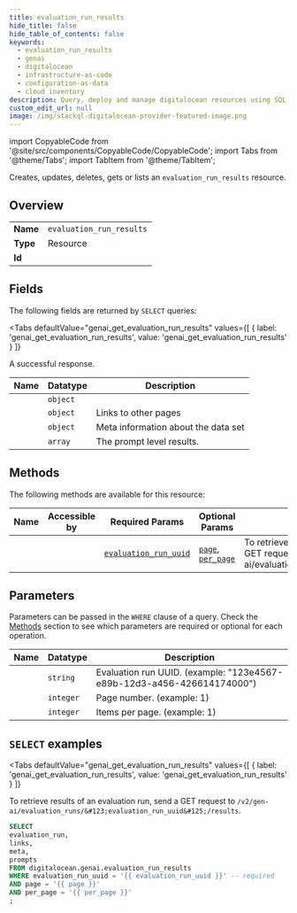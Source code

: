 ```yaml
--- 
title: evaluation_run_results
hide_title: false
hide_table_of_contents: false
keywords:
  - evaluation_run_results
  - genai
  - digitalocean
  - infrastructure-as-code
  - configuration-as-data
  - cloud inventory
description: Query, deploy and manage digitalocean resources using SQL
custom_edit_url: null
image: /img/stackql-digitalocean-provider-featured-image.png
---
```


import CopyableCode from '@site/src/components/CopyableCode/CopyableCode';
import Tabs from '@theme/Tabs';
import TabItem from '@theme/TabItem';

Creates, updates, deletes, gets or lists an <code>evaluation_run_results</code> resource.

## Overview
<table><tbody>
<tr><td><b>Name</b></td><td><code>evaluation_run_results</code></td></tr>
<tr><td><b>Type</b></td><td>Resource</td></tr>
<tr><td><b>Id</b></td><td><CopyableCode code="digitalocean.genai.evaluation_run_results" /></td></tr>
</tbody></table>

## Fields

The following fields are returned by `SELECT` queries:

<Tabs
    defaultValue="genai_get_evaluation_run_results"
    values={[
        { label: 'genai_get_evaluation_run_results', value: 'genai_get_evaluation_run_results' }
    ]}
>
<TabItem value="genai_get_evaluation_run_results">

A successful response.

<table>
<thead>
    <tr>
    <th>Name</th>
    <th>Datatype</th>
    <th>Description</th>
    </tr>
</thead>
<tbody>
<tr>
    <td><CopyableCode code="evaluation_run" /></td>
    <td><code>object</code></td>
    <td></td>
</tr>
<tr>
    <td><CopyableCode code="links" /></td>
    <td><code>object</code></td>
    <td>Links to other pages</td>
</tr>
<tr>
    <td><CopyableCode code="meta" /></td>
    <td><code>object</code></td>
    <td>Meta information about the data set</td>
</tr>
<tr>
    <td><CopyableCode code="prompts" /></td>
    <td><code>array</code></td>
    <td>The prompt level results.</td>
</tr>
</tbody>
</table>
</TabItem>
</Tabs>

## Methods

The following methods are available for this resource:

<table>
<thead>
    <tr>
    <th>Name</th>
    <th>Accessible by</th>
    <th>Required Params</th>
    <th>Optional Params</th>
    <th>Description</th>
    </tr>
</thead>
<tbody>
<tr>
    <td><a href="#genai_get_evaluation_run_results"><CopyableCode code="genai_get_evaluation_run_results" /></a></td>
    <td><CopyableCode code="select" /></td>
    <td><a href="#parameter-evaluation_run_uuid"><code>evaluation_run_uuid</code></a></td>
    <td><a href="#parameter-page"><code>page</code></a>, <a href="#parameter-per_page"><code>per_page</code></a></td>
    <td>To retrieve results of an evaluation run, send a GET request to `/v2/gen-ai/evaluation_runs/&#123;evaluation_run_uuid&#125;/results`.</td>
</tr>
</tbody>
</table>

## Parameters

Parameters can be passed in the `WHERE` clause of a query. Check the [Methods](#methods) section to see which parameters are required or optional for each operation.

<table>
<thead>
    <tr>
    <th>Name</th>
    <th>Datatype</th>
    <th>Description</th>
    </tr>
</thead>
<tbody>
<tr id="parameter-evaluation_run_uuid">
    <td><CopyableCode code="evaluation_run_uuid" /></td>
    <td><code>string</code></td>
    <td>Evaluation run UUID. (example: "123e4567-e89b-12d3-a456-426614174000")</td>
</tr>
<tr id="parameter-page">
    <td><CopyableCode code="page" /></td>
    <td><code>integer</code></td>
    <td>Page number. (example: 1)</td>
</tr>
<tr id="parameter-per_page">
    <td><CopyableCode code="per_page" /></td>
    <td><code>integer</code></td>
    <td>Items per page. (example: 1)</td>
</tr>
</tbody>
</table>

## `SELECT` examples

<Tabs
    defaultValue="genai_get_evaluation_run_results"
    values={[
        { label: 'genai_get_evaluation_run_results', value: 'genai_get_evaluation_run_results' }
    ]}
>
<TabItem value="genai_get_evaluation_run_results">

To retrieve results of an evaluation run, send a GET request to `/v2/gen-ai/evaluation_runs/&#123;evaluation_run_uuid&#125;/results`.

```sql
SELECT
evaluation_run,
links,
meta,
prompts
FROM digitalocean.genai.evaluation_run_results
WHERE evaluation_run_uuid = '{{ evaluation_run_uuid }}' -- required
AND page = '{{ page }}'
AND per_page = '{{ per_page }}'
;
```
</TabItem>
</Tabs>
